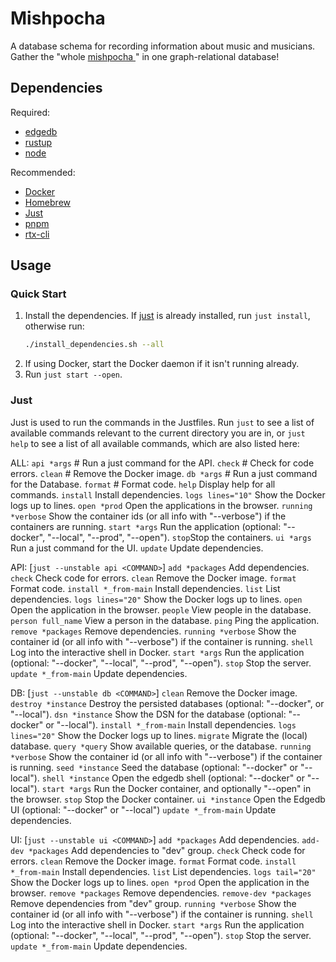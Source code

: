  # Mishpocha
 
 A database schema for recording information about music and musicians. Gather
 the "whole [mishpocha ](https://www.merriam-webster.com/dictionary/mishpachah)" in one graph-relational database!

 ## Dependencies

 Required:

 - [edgedb](https://www.edgedb.com/)
 - [rustup](https://rustup.rs/)
 - [node](https://nodejs.org/en)

 Recommended:

 - [Docker](https://www.docker.com/ "Docker")
 - [Homebrew](https://brew.sh/ "Homebrew")
 - [Just](https://just.systems/man/en/ "Just")
 - [pnpm](https://pnpm.io/ "pnpm")
 - [rtx-cli](https://lib.rs/crates/rtx-cli "rtx")

 ## Usage

 ### Quick Start

 1. Install the dependencies. If [just](https://just.systems/man/en/) is already installed, run `just install`,
    otherwise run:
    ```sh
    ./install_dependencies.sh --all
    ```
 2. If using Docker, start the Docker daemon if it isn't running already.
 3. Run `just start --open`.

 ### Just

 Just is used to run the commands in the Justfiles. Run `just` to see a list of
 available commands relevant to the current directory you are in, or `just help`
 to see a list of all available commands, which are also listed here:

 ALL:
 `api *args` # Run a just command for the API.
 `check` # Check for code errors.
 `clean` # Remove the Docker image.
 `db *args` # Run a just command for the Database.
 `format` # Format code.
 `help` Display help for all commands.
 `install` Install dependencies.
 `logs lines="10"` Show the Docker logs up to <lines> lines.
 `open *prod` Open the applications in the browser.
 `running *verbose` Show the container ids (or all info with "--verbose") if the
 containers are running.
 `start *args` Run the application (optional: "--docker", "--local", "--prod",
 "--open").
 `stop`Stop the containers.
 `ui *args` Run a just command for the UI.
 `update` Update dependencies.

 API: [`just --unstable api <COMMAND>`]
 `add *packages` Add dependencies.
 `check` Check code for errors.
 `clean` Remove the Docker image.
 `format` Format code.
 `install *_from-main` Install dependencies.
 `list` List dependencies.
 `logs lines="20"` Show the Docker logs up to <lines> lines.
 `open` Open the application in the browser.
 `people` View people in the database.
 `person full_name` View a person in the database.
 `ping` Ping the application.
 `remove *packages` Remove dependencies.
 `running *verbose` Show the container id (or all info with "--verbose") if the container is running.
 `shell` Log into the interactive shell in Docker.
 `start *args` Run the application (optional: "--docker", "--local", "--prod", "--open").
 `stop` Stop the server.
 `update *_from-main` Update dependencies.

 DB: [`just --unstable db <COMMAND>`]
 `clean` Remove the Docker image.
 `destroy *instance` Destroy the persisted databases (optional: "--docker", or "--local").
 `dsn *instance` Show the DSN for the database (optional: "--docker" or "--local").
 `install *_from-main` Install dependencies.
 `logs lines="20"` Show the Docker logs up to <lines> lines.
 `migrate` Migrate the (local) database.
 `query *query` Show available queries, or <query> the database.
 `running *verbose` Show the container id (or all info with "--verbose") if the container is running.
 `seed *instance` Seed the database (optional: "--docker" or "--local").
 `shell *instance` Open the edgedb shell (optional: "--docker" or "--local").
 `start *args` Run the Docker container, and optionally "--open" in the browser.
 `stop` Stop the Docker container.
 `ui *instance` Open the Edgedb UI (optional: "--docker" or "--local")
 `update *_from-main` Update dependencies.

 UI: [`just --unstable ui <COMMAND>`]
 `add *packages` Add dependencies.
 `add-dev *packages` Add dependencies to "dev" group.
 `check` Check code for errors.
 `clean` Remove the Docker image.
 `format` Format code.
 `install *_from-main` Install dependencies.
 `list` List dependencies.
 `logs tail="20"` Show the Docker logs up to <lines> lines.
 `open *prod` Open the application in the browser.
 `remove *packages` Remove dependencies.
 `remove-dev *packages` Remove dependencies from "dev" group.
 `running *verbose` Show the container id (or all info with "--verbose") if the container is running.
 `shell` Log into the interactive shell in Docker.
 `start *args` Run the application (optional: "--docker", "--local", "--prod", "--open").
 `stop` Stop the server.
 `update *_from-main` Update dependencies.
